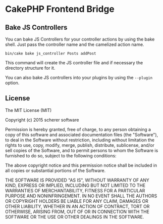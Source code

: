 CakePHP Frontend Bridge
=======================


## Bake JS Controllers

You can bake JS Controllers for your controller actions by using the bake shell. Just pass the controller name and the camelized action name.

    bin/cake bake js_controller Posts addPost

This command will create the JS controller file and if necessary the directory structure for it.

You can also bake JS controllers into your plugins by using the `--plugin` option.



## License

The MIT License (MIT)

Copyright (c) 2015 scherer software

Permission is hereby granted, free of charge, to any person obtaining a copy
of this software and associated documentation files (the "Software"), to deal
in the Software without restriction, including without limitation the rights
to use, copy, modify, merge, publish, distribute, sublicense, and/or sell
copies of the Software, and to permit persons to whom the Software is
furnished to do so, subject to the following conditions:

The above copyright notice and this permission notice shall be included in all
copies or substantial portions of the Software.

THE SOFTWARE IS PROVIDED "AS IS", WITHOUT WARRANTY OF ANY KIND, EXPRESS OR
IMPLIED, INCLUDING BUT NOT LIMITED TO THE WARRANTIES OF MERCHANTABILITY,
FITNESS FOR A PARTICULAR PURPOSE AND NONINFRINGEMENT. IN NO EVENT SHALL THE
AUTHORS OR COPYRIGHT HOLDERS BE LIABLE FOR ANY CLAIM, DAMAGES OR OTHER
LIABILITY, WHETHER IN AN ACTION OF CONTRACT, TORT OR OTHERWISE, ARISING FROM,
OUT OF OR IN CONNECTION WITH THE SOFTWARE OR THE USE OR OTHER DEALINGS IN THE
SOFTWARE.
